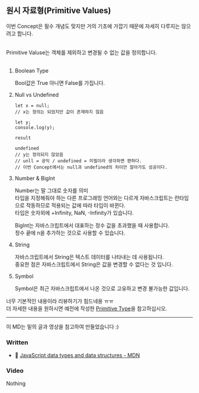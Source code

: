 ## 원시 자료형(Primitive Values)

이번 Concept은 필수 개념도 맞지만 거의 기초에 가깝기 때문에 자세히 다루지는 않으려고 합니다.<br><br>

Primitive Valuse는 객체를 제외하고 변경될 수 없는 값을 정의합니다.<br><br>

1. Boolean Type
   
   Bool값은 True 아니면 False를 가집니다.

2. Null vs Undefined
   
   ```
   let x = null;
   // x는 정의는 되었지만 값이 존재하지 않음

   let y;
   console.log(y);

   result

   undefined
   // y는 정의되지 않았음
   // unll = 공익 / undefined = 미필이라 생각하면 편하다.
   // 이번 Concept에서는 null과 undefined의 차이만 알아가도 성공이다.
   ```

3. Number & BigInt

    Number는 말 그대로 숫자를 의미<br>
    타입을 지정해줘야 하는 다른 프로그래밍 언어와는 다르게 자바스크립트는 런타임으로 작동하므로 적용되는 값에 따라 타입이 바뀐다.<br>
    타입은 숫자외에 +Infinity, NaN, -Infinity가 있습니다.<br>

    BigInt는 자바스크립트에서 대표하는 정수 값을 초과했을 때 사용합니다.<br>
    정수 끝에 n을 추가하는 것으로 사용할 수 있습니다.<br>

4. String
   
   자바스크립트에서 String은 텍스트 데이터를 나타내는 데 사용됩니다.<br>
   중요한 점은 자바스크립트에서 String은 값을 변경할 수 없다는 것 입니다.<br>

5. Symbol
   
   Symbol은 최근 자바스크립트에서 나온 것으로 고유하고 변경 불가능한 값입니다.<br>

너무 기본적인 내용이라 리뷰하기가 힘드네용 ㅠㅠ<br>
더 자세한 내용을 원하시면 예전에 작성한 [Primitive Type](https://github.com/ShigatsuEl/dream-coding__javascript/blob/master/Chapter%2003/Chapter%2003.md)을 참고하십시오.

---

이 MD는 밑의 글과 영상을 참고하여 만들었습니다 :)

### Written

- 📜 [JavaScript data types and data structures - MDN](https://developer.mozilla.org/en-US/docs/Web/JavaScript/Data_structures#Primitive_values)

### Video

Nothing